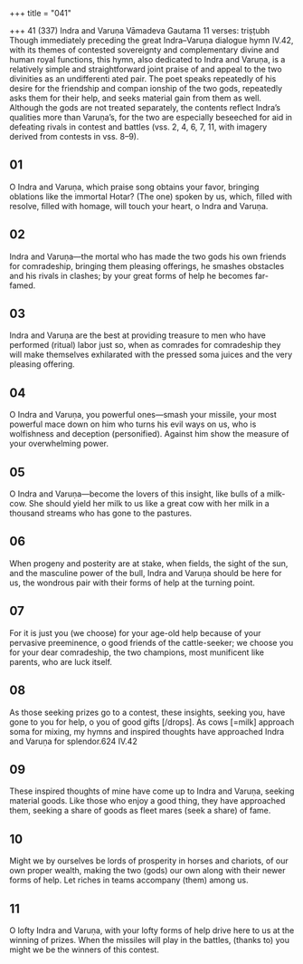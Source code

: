 +++
title = "041"

+++
41 (337)
Indra and Varuṇa
Vāmadeva Gautama
11 verses: triṣṭubh
Though immediately preceding the great Indra–Varuṇa dialogue hymn IV.42, with  its themes of contested sovereignty and complementary divine and human royal functions, this hymn, also dedicated to Indra and Varuṇa, is a relatively simple and  straightforward joint praise of and appeal to the two divinities as an undifferenti ated pair. The poet speaks repeatedly of his desire for the friendship and compan ionship of the two gods, repeatedly asks them for their help, and seeks material gain  from them as well. Although the gods are not treated separately, the contents reflect  Indra’s qualities more than Varuṇa’s, for the two are especially beseeched for aid in  defeating rivals in contest and battles (vss. 2, 4, 6, 7, 11, with imagery derived from  contests in vss. 8–9).
## 01
O Indra and Varuṇa, which praise song obtains your favor, bringing  oblations like the immortal Hotar?
(The one) spoken by us, which, filled with resolve, filled with homage,  will touch your heart, o Indra and Varuṇa.
## 02
Indra and Varuṇa—the mortal who has made the two gods his own  friends for comradeship, bringing them pleasing offerings,
he smashes obstacles and his rivals in clashes; by your great forms of  help he becomes far-famed.
## 03
Indra and Varuṇa are the best at providing treasure to men who have  performed (ritual) labor just so,
when as comrades for comradeship they will make themselves
exhilarated with the pressed soma juices and the very pleasing
offering.
## 04
O Indra and Varuṇa, you powerful ones—smash your missile, your most  powerful mace down on him
who turns his evil ways on us, who is wolfishness and deception
(personified). Against him show the measure of your
overwhelming power.
## 05
O Indra and Varuṇa—become the lovers of this insight, like bulls of a  milk-cow.
She should yield her milk to us like a great cow with her milk in a
thousand streams who has gone to the pastures.
## 06
When progeny and posterity are at stake, when fields, the sight of the  sun, and the masculine power of the bull,
Indra and Varuṇa should be here for us, the wondrous pair with their  forms of help at the turning point.
## 07
For it is just you (we choose) for your age-old help because of your  pervasive preeminence, o good friends of the cattle-seeker;
we choose you for your dear comradeship, the two champions, most  munificent like parents, who are luck itself.
## 08
As those seeking prizes go to a contest, these insights, seeking you, have  gone to you for help, o you of good gifts [/drops].
As cows [=milk] approach soma for mixing, my hymns and inspired  thoughts have approached Indra and Varuṇa for splendor.624 IV.42
## 09
These inspired thoughts of mine have come up to Indra and Varuṇa,  seeking material goods.
Like those who enjoy a good thing, they have approached them,
seeking a share of goods as fleet mares (seek a share) of fame.
## 10
Might we by ourselves be lords of prosperity in horses and chariots, of  our own proper wealth,
making the two (gods) our own along with their newer forms of help.  Let riches in teams accompany (them) among us.
## 11
O lofty Indra and Varuṇa, with your lofty forms of help drive here to us  at the winning of prizes.
When the missiles will play in the battles, (thanks to) you might we be  the winners of this contest.